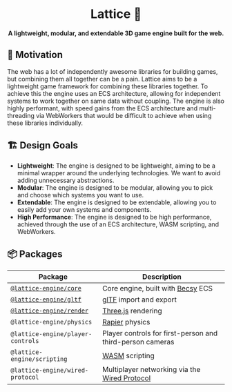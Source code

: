 <div align="center">
  <h1>Lattice 💎</h1>
  <strong>A lightweight, modular, and extendable 3D game engine built for the web.</strong>
</div>

## 🤔 Motivation

The web has a lot of independently awesome libraries for building games, but combining them all together can be a pain. Lattice aims to be a lightweight game framework for combining these libraries together. To achieve this the engine uses an ECS architecture, allowing for independent systems to work together on same data without coupling. The engine is also highly performant, with speed gains from the ECS architecture and multi-threading via WebWorkers that would be difficult to achieve when using these libraries individually.

## 🏗️ Design Goals

- **Lightweight**: The engine is designed to be lightweight, aiming to be a minimal wrapper around the underlying technologies. We want to avoid adding unnecessary abstractions.
- **Modular**: The engine is designed to be modular, allowing you to pick and choose which systems you want to use.
- **Extendable**: The engine is designed to be extendable, allowing you to easily add your own systems and components.
- **High Performance**: The engine is designed to be high performance, achieved through the use of an ECS architecture, WASM scripting, and WebWorkers.

## 📦 Packages

| Package                                       | Description                                                                                         |
| --------------------------------------------- | --------------------------------------------------------------------------------------------------- |
| [`@lattice-engine/core`](./packages/core)     | Core engine, built with [Becsy](https://lastolivegames.github.io/becsy/guide/introduction.html) ECS |
| [`@lattice-engine/gltf`](./packages/gltf)     | [glTF](https://github.com/KhronosGroup/glTF) import and export                                      |
| [`@lattice-engine/render`](./packages/render) | [Three.js](https://threejs.org/) rendering                                                          |
| `@lattice-engine/physics`                     | [Rapier](https://rapier.rs/) physics                                                                |
| `@lattice-engine/player-controls`             | Player controls for first-person and third-person cameras                                           |
| `@lattice-engine/scripting`                   | [WASM](https://webassembly.org/) scripting                                                          |
| `@lattice-engine/wired-protocol`              | Multiplayer networking via the [Wired Protocol](https://github.com/wired-protocol/spec)             |
